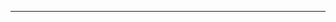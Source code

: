 <!--
CO_OP_TRANSLATOR_METADATA:
{
  "original_hash": "77735b446eb79b1bba9c849865cd0ced",
  "translation_date": "2025-08-28T18:04:46+00:00",
  "source_file": "03-GettingStarted/05-stdio-server/README.md",
  "language_code": "it"
}
-->


---

